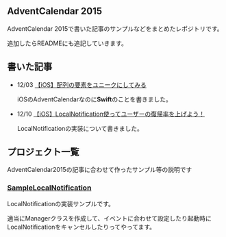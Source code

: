 ## AdventCalendar 2015

AdventCalendar 2015で書いた記事のサンプルなどをまとめたレポジトリです。

追加したらREADMEにも追記していきます。

## 書いた記事

- 12/03 [【iOS】配列の要素をユニークにしてみる](http://qiita.com/ryokosuge/items/39bc83465e2ac9a003f2)

	iOSのAdventCalendarなのに**Swift**のことを書きました。
	
- 12/10 [【iOS】LocalNotification使ってユーザーの復帰率を上げよう！](http://qiita.com/ryokosuge/items/cbc9ce335c7a3f60243a)

	LocalNotificationの実装について書きました。

## プロジェクト一覧

AdventCalendar2015の記事に合わせて作ったサンプル等の説明です

### [SampleLocalNotification](https://github.com/ryokosuge/AdventCalendar2015/tree/master/SampleLocalNotification)

LocalNotificationの実装サンプルです。

適当にManagerクラスを作成して、イベントに合わせて設定したり起動時にLocalNotificationをキャンセルしたりってやってます。
